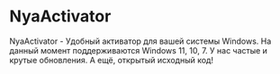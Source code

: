 # NyaActivator
NyaActivator - Удобный активатор для вашей системы Windows. На данный момент поддерживаются Windows 11, 10, 7.
У нас частые и крутые обновления.
А ещё, открытый исходный код!
